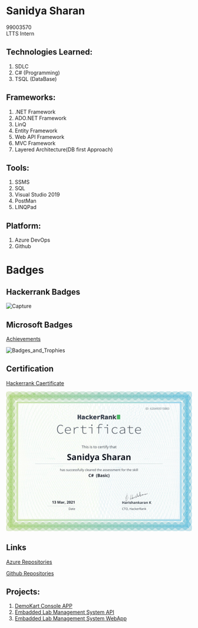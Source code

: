 # Sanidya Sharan
99003570  
LTTS Intern

## Technologies Learned:

1. SDLC 
2. C# (Programming) 
3. TSQL (DataBase) 

## Frameworks:

1. .NET Framework
2. ADO.NET Framework 
3. LinQ 
4. Entity Framework 
5. Web API Framework 
6. MVC Framework 
7. Layered Architecture(DB first Approach) 

## Tools:

1. SSMS 
2. SQL 
3. Visual Studio 2019 
4. PostMan 
5. LINQPad

## Platform:

1. Azure DevOps 
2. Github 

# Badges

## Hackerrank Badges
![Capture](https://user-images.githubusercontent.com/78849691/111938939-0f194d80-8af1-11eb-98aa-1c6867392135.JPG)

## Microsoft Badges 
[Achievements](https://docs.microsoft.com/en-us/users/sanidyasharan-0817/achievements)

![Badges_and_Trophies](https://user-images.githubusercontent.com/78849691/111939361-15f49000-8af2-11eb-913a-7bbb5ff89d38.JPG)

## Certification

[Hackerrank Caertificate](https://www.hackerrank.com/certificates/620493515b83)

![hackerRankC#](https://github.com/99003570/My_Profile/blob/main/Images/C%23(Basic)%20Certification.png)

## Links

[Azure Repositories](https://dev.azure.com/sanidyasharan)

[Github Repositories](https://github.com/99003570?tab=repositories)

## Projects:

1.  [DemoKart Console APP](https://dev.azure.com/sanidyasharan/_git/99003570_DemoKart_App)
2.  [Embadded Lab Management System API](https://dev.azure.com/sanidyasharan/_git/99003570_Emb_Lab_Mgmt)
3.  [Embadded Lab Management System WebApp](https://dev.azure.com/sanidyasharan/_git/99003570_MVC_GET_POST)
